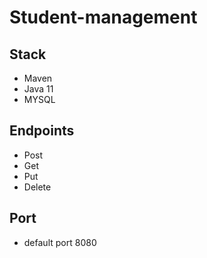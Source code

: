 # Student-management

## Stack

- Maven
- Java 11
- MYSQL


## Endpoints

- Post
- Get
- Put
- Delete


## Port
- default port 8080




